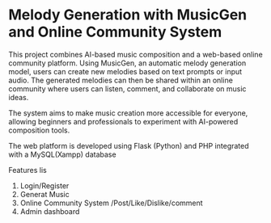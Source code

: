 # Melody Generation with MusicGen and Online Community System
This project combines AI-based music composition and a web-based online community platform.
Using MusicGen, an automatic melody generation model, users can create new melodies based on text prompts or input audio. The generated melodies can then be shared within an online community where users can listen, comment, and collaborate on music ideas.

The system aims to make music creation more accessible for everyone, allowing beginners and professionals to experiment with AI-powered composition tools.

The web platform is developed using Flask (Python) and PHP integrated with a MySQL(Xampp) database 

Features lis
1. Login/Register
2. Generat Music
3. Online Community System /Post/Like/Dislike/comment
4. Admin dashboard

